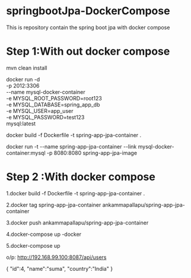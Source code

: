 # springbootJpa-DockerCompose
This is repository contain the spring boot jpa with docker compose 





Step 1:With out docker compose
===============================
mvn clean install

docker run -d \
      -p 2012:3306 \
     --name mysql-docker-container \
     -e MYSQL_ROOT_PASSWORD=root123 \
     -e MYSQL_DATABASE=spring_app_db \
     -e MYSQL_USER=app_user \
     -e MYSQL_PASSWORD=test123 \
        mysql:latest

docker build -f Dockerfile -t spring-app-jpa-container .

docker run -t --name spring-app-jpa-container --link mysql-docker-container:mysql -p 8080:8080 spring-app-jpa-image






Step 2 :With docker compose
===============================

1.docker build -f Dockerfile -t spring-app-jpa-container  .

2.docker tag spring-app-jpa-container ankammapallapu/spring-app-jpa-container

3.docker push ankammapallapu/spring-app-jpa-container

4.docker-compose up -docker

5.docker-compose up


o/p:
http://192.168.99.100:8087/api/users

{
	"id":4,
	"name":"suma",
	"country":"India"
}
